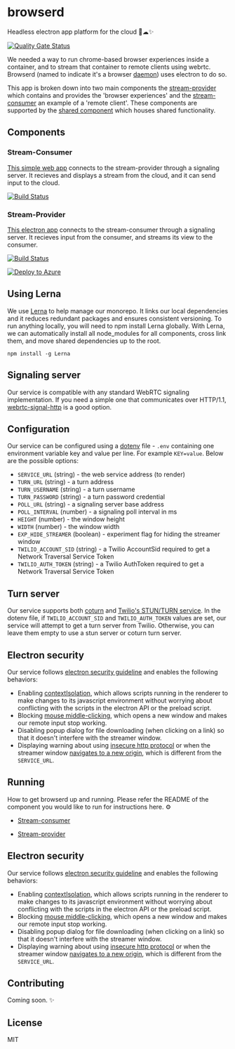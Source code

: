# browserd

Headless electron app platform for the cloud 🤕☁✨

[![Quality Gate Status](https://sonarcloud.io/api/project_badges/measure?project=bengreenier_browserd&metric=alert_status)](https://sonarcloud.io/dashboard?id=bengreenier_browserd)

We needed a way to run chrome-based browser experiences inside a container, and to stream that container to remote clients using webrtc.
Browserd (named to indicate it's a browser [daemon](https://en.wikipedia.org/wiki/Daemon_(computing))) uses electron to do so.

This app is broken down into two main components the [stream-provider](https://github.com/bengreenier/browserd/tree/repo-restructure/components/stream-provider) which contains and provides the 'browser experiences' and the [stream-consumer](https://github.com/bengreenier/browserd/tree/repo-restructure/components/stream-consumer) an example of a 'remote client'. These components are supported by the [shared component](https://github.com/bengreenier/browserd/tree/repo-restructure/components/shared) which houses shared functionality.

## Components

### Stream-Consumer

[This simple web app](https://github.com/bengreenier/browserd/tree/repo-restructure/components/stream-consumer) connects to the stream-provider through a signaling server. It recieves and displays a stream from the cloud, and it can send input to the cloud.

[![Build Status](https://dev.azure.com/bengreenier/browserd/_apis/build/status/shared?branchName=master)](https://dev.azure.com/bengreenier/browserd/_build/latest?definitionId=12&branchName=master)


### Stream-Provider

[This electron app](https://github.com/bengreenier/browserd/tree/repo-restructure/components/stream-provider) connects to the stream-consumer through a signaling server. It recieves input from the consumer, and streams its view to the consumer. 

[![Build Status](https://dev.azure.com/bengreenier/browserd/_apis/build/status/stream-provider?branchName=master)](https://dev.azure.com/bengreenier/browserd/_build/latest?definitionId=11&branchName=master)

[![Deploy to Azure](https://azuredeploy.net/deploybutton.png)](https://deploy.azure.com/?repository=https://github.com/bengreenier/browserd/blob/repo-restructure/components/stream-provider#/form/setup)

## Using Lerna 
We use [Lerna](https://github.com/lerna/lerna) to help manage our monorepo. It links our local dependencies and it reduces redundant packages and ensures consistent versioning. To run anything locally, you will need to npm install Lerna globally. With Lerna, we can automatically install all node_modules for all components, cross link them, and move shared dependencies up to the root.
 
```
npm install -g Lerna
```

## Signaling server

Our service is compatible with any standard WebRTC signaling implementation. If you need a simple one that communicates over HTTP/1.1, [webrtc-signal-http](https://github.com/bengreenier/webrtc-signal-http) is a good option.

## Configuration

Our service can be configured using a [dotenv](https://www.npmjs.com/package/dotenv) file - `.env` containing one environment variable
key and value per line. For example `KEY=value`. Below are the possible options:

+ `SERVICE_URL` (string) - the web service address (to render)
+ `TURN_URL` (string) - a turn address
+ `TURN_USERNAME` (string) - a turn username
+ `TURN_PASSWORD` (string) - a turn password credential
+ `POLL_URL` (string) - a signaling server base address
+ `POLL_INTERVAL` (number) - a signaling poll interval in ms
+ `HEIGHT` (number) - the window height
+ `WIDTH` (number) - the window width
+ `EXP_HIDE_STREAMER` (boolean) - experiment flag for hiding the streamer window
+ `TWILIO_ACCOUNT_SID` (string) - a Twilio AccountSid required to get a Network Traversal Service Token
+ `TWILIO_AUTH_TOKEN` (string) - a Twilio AuthToken required to get a Network Traversal Service Token

## Turn server

Our service supports both [coturn](https://github.com/coturn/coturn) and [Twilio's STUN/TURN service](https://www.twilio.com/docs/stun-turn).
In the dotenv file, if `TWILIO_ACCOUNT_SID` and `TWILIO_AUTH_TOKEN` values are set, our service will attempt to get a turn server from Twilio. Otherwise, you can leave them empty to use a stun server or coturn turn server.

## Electron security

Our service follows [electron security guideline](https://electronjs.org/docs/tutorial/security) and enables the following behaviors:

+ Enabling [contextIsolation](https://electronjs.org/docs/tutorial/security#3-enable-context-isolation-for-remote-content), which allows scripts running in the renderer to make changes to its javascript environment without worrying about conflicting with the scripts in the electron API or the preload script.
+ Blocking [mouse middle-clicking](https://www.blackhat.com/docs/us-17/thursday/us-17-Carettoni-Electronegativity-A-Study-Of-Electron-Security-wp.pdf), which opens a new window and makes our remote input stop working.
+ Disabling popup dialog for file downloading (when clicking on a link) so that it doesn't interfere with the streamer window.
+ Displaying warning about using [insecure http protocol](https://electronjs.org/docs/tutorial/security#1-only-load-secure-content) or when the streamer window [navigates to a new origin](https://electronjs.org/docs/tutorial/security#12-disable-or-limit-navigation), which is different from the `SERVICE_URL`.

## Running

How to get browserd up and running. Please refer the README of the component you would like to run for instructions here. ⚙

* [Stream-consumer](https://github.com/bengreenier/browserd/tree/repo-restructure/components/stream-consumer)

* [Stream-provider](https://github.com/bengreenier/browserd/tree/repo-restructure/components/stream-provider)



## Electron security

Our service follows [electron security guideline](https://electronjs.org/docs/tutorial/security) and enables the following behaviors:

+ Enabling [contextIsolation](https://electronjs.org/docs/tutorial/security#3-enable-context-isolation-for-remote-content), which allows scripts running in the renderer to make changes to its javascript environment without worrying about conflicting with the scripts in the electron API or the preload script.
+ Blocking [mouse middle-clicking](https://www.blackhat.com/docs/us-17/thursday/us-17-Carettoni-Electronegativity-A-Study-Of-Electron-Security-wp.pdf), which opens a new window and makes our remote input stop working.
+ Disabling popup dialog for file downloading (when clicking on a link) so that it doesn't interfere with the streamer window.
+ Displaying warning about using [insecure http protocol](https://electronjs.org/docs/tutorial/security#1-only-load-secure-content) or when the streamer window [navigates to a new origin](https://electronjs.org/docs/tutorial/security#12-disable-or-limit-navigation), which is different from the `SERVICE_URL`.

## Contributing

Coming soon. ✨

## License

MIT
